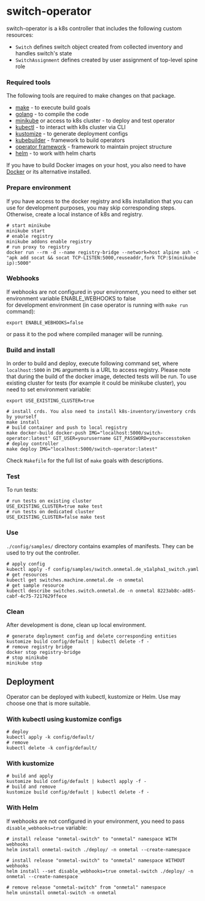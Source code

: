 # switch-operator
switch-operator is a k8s controller that includes the following custom resources:  
- `Switch` defines switch object created from collected inventory and handles switch's state
- `SwitchAssignment` defines created by user assignment of top-level spine role

### Required tools
The following tools are required to make changes on that package.

- [make](https://www.gnu.org/software/make/) - to execute build goals
- [golang](https://golang.org/) - to compile the code
- [minikube](https://minikube.sigs.k8s.io/) or access to k8s cluster - to deploy and test operator
- [kubectl](https://kubernetes.io/docs/tasks/tools/install-kubectl/) - to interact with k8s cluster via CLI
- [kustomize](https://kustomize.io/) - to generate deployment configs
- [kubebuilder](https://book.kubebuilder.io) - framework to build operators
- [operator framework](https://operatorframework.io/) - framework to maintain project structure
- [helm](https://helm.sh/) - to work with helm charts

If you have to build Docker images on your host,
you also need to have [Docker](https://www.docker.com/) or its alternative installed.

### Prepare environment
If you have access to the docker registry and k8s installation that you can use for development purposes, you may skip
corresponding steps. Otherwise, create a local instance of k8s and registry.

    # start minikube
    minikube start
    # enable registry
    minikube addons enable registry
    # run proxy to registry
    docker run --rm -d --name registry-bridge --network=host alpine ash -c "apk add socat && socat TCP-LISTEN:5000,reuseaddr,fork TCP:$(minikube ip):5000"

### Webhooks
If webhooks are not configured in your environment, you need to either set environment variable ENABLE_WEBHOOKS to false  
for development environment (in case operator is running with `make run` command):

    export ENABLE_WEBHOOKS=false

or pass it to the pod where compiled manager will be running.

### Build and install
In order to build and deploy, execute following command set, where `localhost:5000` in `IMG` arguments is a URL to access registry.
Please note that during the build of the docker image, detected tests will be run. To use existing cluster for tests (for example it
could be minikube cluster), you need to set environment variable:

    export USE_EXISTING_CLUSTER=true

    # install crds. You also need to install k8s-inventory/inventory crds by yourself
    make install
    # build container and push to local registry
    make docker-build docker-push IMG="localhost:5000/switch-operator:latest" GIT_USER=yourusername GIT_PASSWORD=youraccesstoken
    # deploy controller
    make deploy IMG="localhost:5000/switch-operator:latest"

Check `Makefile` for the full list of `make` goals with descriptions.

### Test
To run tests:

    # run tests on existing cluster
    USE_EXISTING_CLUSTER=true make test
    # run tests on dedicated cluster
    USE_EXISTING_CLUSTER=false make test

### Use
`./config/samples/` directory contains examples of manifests. They can be used to try out the controller.

    # apply config
    kubectl apply -f config/samples/switch.onmetal.de_v1alpha1_switch.yaml
    # get resources
    kubectl get switches.machine.onmetal.de -n onmetal
    # get sample resource
    kubectl describe switches.switch.onmetal.de -n onmetal 8223ab8c-ad85-cabf-4c75-7217629ffece

### Clean
After development is done, clean up local environment.

    # generate deployment config and delete corresponding entities
    kustomize build config/default | kubectl delete -f -
    # remove registry bridge
    docker stop registry-bridge
    # stop minikube
    minikube stop

## Deployment
Operator can be deployed with kubectl, kustomize or Helm. Use may choose one that is more suitable.

### With kubectl using kustomize configs

    # deploy
    kubectl apply -k config/default/
    # remove
    kubectl delete -k config/default/

### With kustomize

    # build and apply
    kustomize build config/default | kubectl apply -f -
    # build and remove
    kustomize build config/default | kubectl delete -f -

### With Helm
If webhooks are not configured in your environment, you need to pass `disable_webhooks=true` variable:

    # install release "onmetal-switch" to "onmetal" namespace WITH webhooks
    helm install onmetal-switch ./deploy/ -n onmetal --create-namespace
    
    # install release "onmetal-switch" to "onmetal" namespace WITHOUT webhooks
    helm install --set disable_webhooks=true onmetal-switch ./deploy/ -n onmetal --create-namespace
    
    # remove release "onmetal-switch" from "onmetal" namespace
    helm uninstall onmetal-switch -n onmetal